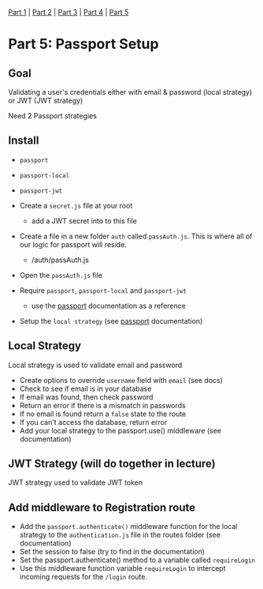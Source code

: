 [Part 1](./Part1.md) | [Part 2](./Part2.md) | [Part 3](./Part3.md) | [Part 4](./Part4.md) | [Part 5](./Part5.md)
# Part 5: Passport Setup

## Goal
Validating a user's credentials either with email & password (local strategy) or JWT (JWT strategy)

Need 2 Passport strategies 
## Install
- `passport` 
- `passport-local`
- `passport-jwt`


- Create a `secret.js` file at your root 
    - add a JWT secret into to this file
- Create a file in a new folder  `auth` called `passAuth.js`.  This is where all of our logic for passport will reside.
    - /auth/passAuth.js

- Open the `passAuth.js` file
- Require `passport`, `passport-local` and `passport-jwt`
    - use the [passport](http://www.passportjs.org/) documentation as a reference
- Setup the `local strategy` (see [passport](http://www.passportjs.org/) documentation)

## Local Strategy
Local strategy is used to validate email and password
- Create options to override `username` field with `email` (see docs)
- Check to see if email is in your database
- If email was found, then check password 
- Return an error if there is a  mismatch in passwords
- If no email is found return a `false` state to the route
- If you can't access the database, return error
- Add your local strategy to the passport.use() middleware (see documentation)

## JWT Strategy (will do together in lecture)
JWT strategy used to validate JWT token

## Add middleware to Registration route
- Add the `passport.authenticate()` middleware function for the local strategy to the `authentication.js` file in the routes folder (see documentation)
- Set the session to false (try to find in the documentation)
- Set the passport.authenticate() method to a variable called `requireLogin`
- Use this middleware function variable `requireLogin` to intercept incoming requests for the `/login` route.


